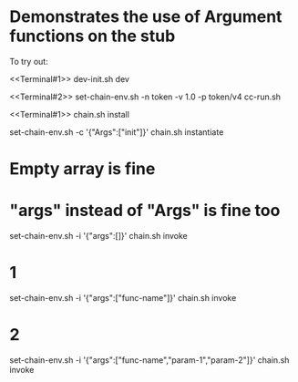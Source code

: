 # Demonstrates the use of Argument functions on the stub

To try out:

<<Terminal#1>>
dev-init.sh dev


<<Terminal#2>>
set-chain-env.sh   -n token   -v 1.0   -p token/v4
cc-run.sh

<<Terminal#1>>
chain.sh   install

set-chain-env.sh   -c   '{"Args":["init"]}'
chain.sh   instantiate

# Empty array is fine
# "args" instead of "Args" is fine too
set-chain-env.sh -i '{"args":[]}'
chain.sh   invoke

# 1
set-chain-env.sh   -i    '{"args":["func-name"]}'
chain.sh   invoke

# 2
set-chain-env.sh   -i    '{"args":["func-name","param-1","param-2"]}'
chain.sh   invoke


